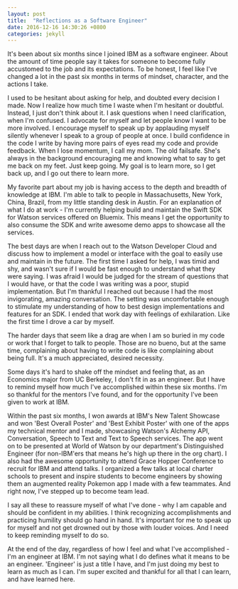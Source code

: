 ```yaml
---
layout: post
title:  "Reflections as a Software Engineer"
date: 2016-12-16 14:30:26 +0800
categories: jekyll
---
```


It's been about six months since I joined IBM as a software engineer. About the amount of time people say it takes for someone to become fully accustomed to the job and its expectations. To be honest, I feel like I've changed a lot in the past six months in terms of mindset, character, and the actions I take.

I used to be hesitant about asking for help, and doubted every decision I made. Now I realize how much time I waste when I'm hesitant or doubtful. Instead, I just don't think about it. I ask questions when I need clarification, when I'm confused. I advocate for myself and let people know I want to be more involved. I encourage myself to speak up by applauding myself silently whenever I speak to a group of people at once. I build confidence in the code I write by having more pairs of eyes read my code and provide feedback. When I lose momentum, I call my mom. The old failsafe. She's always in the background encouraging me and knowing what to say to get me back on my feet. Just keep going. My goal is to learn more, so I get back up, and I go out there to learn more.

My favorite part about my job is having access to the depth and breadth of knowledge at IBM. I'm able to talk to people in Massachusetts, New York, China, Brazil, from my little standing desk in Austin. For an explanation of what I do at work - I'm currently helping build and maintain the Swift SDK for Watson services offered on Bluemix. This means I get the opportunity to also consume the SDK and write awesome demo apps to showcase all the services.

The best days are when I reach out to the Watson Developer Cloud and discuss how to implement a model or interface with the goal to easily use and maintain in the future. The first time I asked for help, I was timid and shy, and wasn't sure if I would be fast enough to understand what they were saying. I was afraid I would be judged for the stream of questions that I would have, or that the code I was writing was a poor, stupid implementation. But I'm thankful I reached out because I had the most invigorating, amazing conversation. The setting was uncomfortable enough to stimulate my understanding of how to best design implementations and features for an SDK. I ended that work day with feelings of exhilaration. Like the first time I drove a car by myself.

The harder days that seem like a drag are when I am so buried in my code or work that I forget to talk to people. Those are no bueno, but at the same time, complaining about having to write code is like complaining about being full. It's a much appreciated, desired necessity.

Some days it's hard to shake off the mindset and feeling that, as an Economics major from UC Berkeley, I don't fit in as an engineer. But I have to remind myself how much I've accomplished within these six months. I'm so thankful for the mentors I've found, and for the opportunity I've been given to work at IBM.

Within the past six months, I won awards at IBM's New Talent Showcase and won 'Best Overall Poster' and 'Best Exhibit Poster' with one of the apps my technical mentor and I made, showcasing Watson's Alchemy API, Conversation, Speech to Text and Text to Speech services. The app went on to be presented at World of Watson by our department's Distinguished Engineer (for non-IBM'ers that means he's high up there in the org chart). I also had the awesome opportunity to attend Grace Hopper Conference to recruit for IBM and attend talks. I organized a few talks at local charter schools to present and inspire students to become engineers by showing them an augmented reality Pokemon app I made with a few teammates. And right now, I've stepped up to become team lead.

I say all these to reassure myself of what I've done - why I am capable and should be confident in my abilities. I think recognizing accomplishments and practicing humility should go hand in hand. It's important for me to speak up for myself and not get drowned out by those with louder voices. And I need to keep reminding myself to do so.

At the end of the day, regardless of how I feel and what I've accomplished - I'm an engineer at IBM. I'm not saying what I do defines what it means to be an engineer. 'Engineer' is just a title I have, and I'm just doing my best to learn as much as I can. I'm super excited and thankful for all that I can learn, and have learned here.
